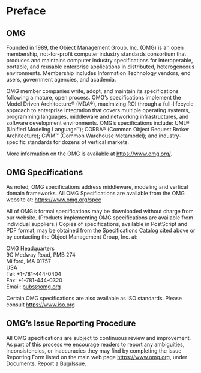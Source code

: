 # Preface

## OMG

Founded in 1989, the Object Management Group, Inc. (OMG) is an open membership,
not-for-profit computer industry standards consortium that produces and
maintains computer industry specifications for interoperable, portable, and
reusable enterprise applications in distributed, heterogeneous environments.
Membership includes Information Technology vendors, end users, government
agencies, and academia.

OMG member companies write, adopt, and maintain its specifications following a
mature, open process. OMG’s specifications implement the Model Driven
Architecture® (MDA®), maximizing ROI through a full-lifecycle approach to
enterprise integration that covers multiple operating systems, programming
languages, middleware and networking infrastructures, and software development
environments. OMG’s specifications include: UML® (Unified Modeling Language™);
CORBA® (Common Object Request Broker Architecture); CWM™ (Common Warehouse
Metamodel); and industry-specific standards for dozens of vertical markets.

More information on the OMG is available at <https://www.omg.org/>.

## OMG Specifications

As noted, OMG specifications address middleware, modeling and vertical domain
frameworks. All OMG Specifications are available from the OMG website at:
<https://www.omg.org/spec>

All of OMG’s formal specifications may be downloaded without charge from our
website. (Products implementing OMG specifications are available from
individual suppliers.) Copies of specifications, available in PostScript and
PDF format, may be obtained from the Specifications Catalog cited above or by
contacting the Object Management Group, Inc. at:

OMG Headquarters  
9C Medway Road, PMB 274  
Milford, MA 01757  
USA  
Tel: +1-781-444-0404  
Fax: +1-781-444-0320  
Email: <pubs@omg.org>

Certain OMG specifications are also available as ISO standards.
Please consult <https://www.iso.org>

## OMG’s Issue Reporting Procedure

All OMG specifications are subject to continuous review and improvement.
As part of this process we encourage readers to report any ambiguities,
inconsistencies, or inaccuracies they may find by completing the Issue
Reporting Form listed on the main web page <https://www.omg.org>, under
Documents, Report a Bug/Issue.
